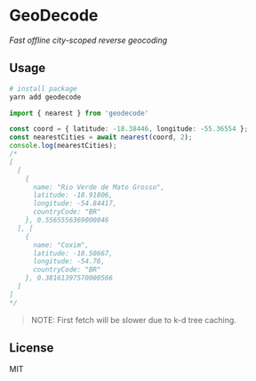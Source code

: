 # GeoDecode

*Fast offline city-scoped reverse geocoding*

## Usage

```bash
# install package
yarn add geodecode
```

```typescript
import { nearest } from 'geodecode'

const coord = { latitude: -18.38446, longitude: -55.36554 };
const nearestCities = await nearest(coord, 2);
console.log(nearestCities);
/*
[
  [
    {
      name: "Rio Verde de Mato Grosso",
      latitude: -18.91806,
      longitude: -54.84417,
      countryCode: "BR"
    }, 0.5565556369000046
  ], [
    {
      name: "Coxim",
      latitude: -18.50667,
      longitude: -54.76,
      countryCode: "BR"
    }, 0.38161397570000566
  ]
]
*/
```

> NOTE: First fetch will be slower due to k-d tree caching.

## License

MIT
